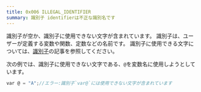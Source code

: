 ```yaml
---
title: 0x006 ILLEGAL_IDENTIFIER
summary: 識別子 identifierは不正な識別名です
---
```


識別子が空か、識別子に使用できない文字が含まれています。
識別子は、ユーザーが定義する変数や関数、定数などの名前です。
識別子に使用できる文字については、[識別子](../general/identifier.md)の記事を参照してください。

次の例では、識別子に使用できない文字である、`@`を変数名に使用しようとしています。

```cs title="AliceScript"
var @ = "A";//エラー:識別子`var@`には使用できない文字が含まれています
```